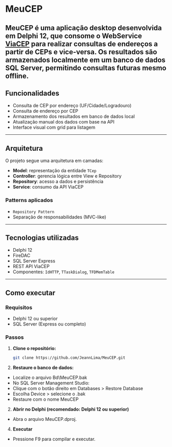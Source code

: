 # MeuCEP

**MeuCEP** é uma aplicação desktop desenvolvida em **Delphi 12**, que consome o WebService [ViaCEP](https://viacep.com.br/) para realizar consultas de endereços a partir de CEPs e vice-versa. Os resultados são armazenados localmente em um banco de dados **SQL Server**, permitindo consultas futuras mesmo offline.
---

## Funcionalidades

- Consulta de CEP por endereço (UF/Cidade/Logradouro)
- Consulta de endereço por CEP
- Armazenamento dos resultados em banco de dados local
- Atualização manual dos dados com base na API
- Interface visual com grid para listagem

---

## Arquitetura

O projeto segue uma arquitetura em camadas:

- **Model**: representação da entidade `TCep`
- **Controller**: gerencia lógica entre View e Repository
- **Repository**: acesso a dados e persistência
- **Service**: consumo da API ViaCEP

### Patterns aplicados

- `Repository Pattern`
- Separação de responsabilidades (MVC-like)

---

## Tecnologias utilizadas

- Delphi 12
- FireDAC
- SQL Server Express
- REST API ViaCEP
- Componentes: `IdHTTP`, `TTaskDialog`, `TFDMemTable`

---

## Como executar

### Requisitos

- Delphi 12 ou superior
- SQL Server (Express ou completo)

### Passos

1. **Clone o repositório:**  
   ```bash
   git clone https://github.com/JeannLima/MeuCEP.git

2. **Restaure o banco de dados:**
 - Localize o arquivo Bd\MeuCEP.bak
 - No SQL Server Management Studio:
 - Clique com o botão direito em Databases > Restore Database
 - Escolha Device > selecione o .bak
 - Restaure com o nome MeuCEP

2. **Abrir no Delphi (recomendado: Delphi 12 ou superior)**
 - Abra o arquivo MeuCEP.dproj.

4. **Executar**
 - Pressione F9 para compilar e executar.
